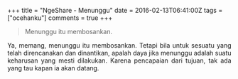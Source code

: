 +++
title = "NgeShare - Menunggu"
date = 2016-02-13T06:41:00Z
tags = ["ocehanku"]
comments = true
+++

<blockquote class="tr_bq">Menunggu itu membosankan.</blockquote><div style="text-align: justify;">Ya, memang, menunggu itu membosankan. Tetapi bila untuk sesuatu yang telah direncanakan dan dinantikan, apalah daya jika menunggu adalah suatu keharusan yang mesti dilakukan. Karena pencapaian dari tujuan, tak ada yang tau kapan ia akan datang.</div>
